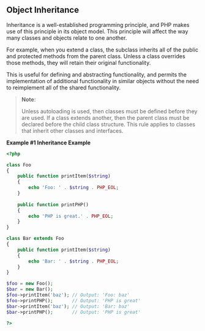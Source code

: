 Object Inheritance
------------------

Inheritance is a well-established programming principle, and PHP makes
use of this principle in its object model. This principle will affect
the way many classes and objects relate to one another.

For example, when you extend a class, the subclass inherits all of the
public and protected methods from the parent class. Unless a class
overrides those methods, they will retain their original functionality.

This is useful for defining and abstracting functionality, and permits
the implementation of additional functionality in similar objects
without the need to reimplement all of the shared functionality.

> **Note**:
>
> Unless autoloading is used, then classes must be defined before they
> are used. If a class extends another, then the parent class must be
> declared before the child class structure. This rule applies to
> classes that inherit other classes and interfaces.

**Example \#1 Inheritance Example**

``` php
<?php

class Foo
{
    public function printItem($string)
    {
        echo 'Foo: ' . $string . PHP_EOL;
    }
    
    public function printPHP()
    {
        echo 'PHP is great.' . PHP_EOL;
    }
}

class Bar extends Foo
{
    public function printItem($string)
    {
        echo 'Bar: ' . $string . PHP_EOL;
    }
}

$foo = new Foo();
$bar = new Bar();
$foo->printItem('baz'); // Output: 'Foo: baz'
$foo->printPHP();       // Output: 'PHP is great' 
$bar->printItem('baz'); // Output: 'Bar: baz'
$bar->printPHP();       // Output: 'PHP is great'

?>
```
